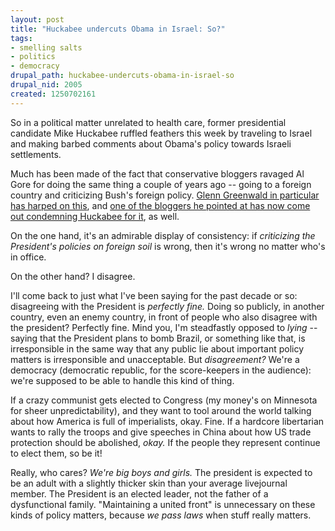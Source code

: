 ```yaml
--- 
layout: post
title: "Huckabee undercuts Obama in Israel: So?"
tags: 
- smelling salts
- politics
- democracy
drupal_path: huckabee-undercuts-obama-in-israel-so
drupal_nid: 2005
created: 1250702161
---
```

So in a political matter unrelated to health care, former presidential candidate Mike Huckabee ruffled feathers this week by traveling to Israel and making barbed comments about Obama's policy towards Israeli settlements.



Much has been made of the fact that conservative bloggers ravaged Al Gore for doing the same thing a couple of years ago -- going to a foreign country and criticizing Bush's foreign policy. <a href="http://www.salon.com/opinion/greenwald/2009/08/17/huckabee/index.html">Glenn Greenwald in particular has harped on this</a>, and <a href="http://tigerhawk.blogspot.com/2009/08/in-which-i-agree-with-glenn-greenwald.html">one of the bloggers he pointed at has now come out condemning Huckabee for it</a>, as well.



On the one hand, it's an admirable display of consistency: if <em>criticizing the President's policies on foreign soil</em> is wrong, then it's wrong no matter who's in office.



On the other hand? I disagree.



I'll come back to just what I've been saying for the past decade or so: disagreeing with the President is <em>perfectly fine.</em> Doing so publicly, in another country, even an enemy country, in front of people who also disagree with the president? Perfectly fine. Mind you, I'm steadfastly opposed to <em>lying</em> -- saying that the President plans to bomb Brazil, or something like that, is irresponsible in the same way that any public lie about important policy matters is irresponsible and unacceptable. But <em>disagreement?</em> We're a democracy (democratic republic, for the score-keepers in the audience): we're supposed to be able to handle this kind of thing.



If a crazy communist gets elected to Congress (my money's on Minnesota for sheer unpredictability), and they want to tool around the world talking about how America is full of imperialists, okay. Fine. If a hardcore libertarian wants to rally the troops and give speeches in China about how US trade protection should be abolished, <em>okay.</em> If the people they represent continue to elect them, so be it!



Really, who cares? <em>We're big boys and girls.</em> The president is expected to be an adult with a slightly thicker skin than your average livejournal member. The President is an elected leader, not the father of a dysfunctional family. "Maintaining a united front" is unnecessary on these kinds of policy matters, because <em>we pass laws</em> when stuff really matters.

